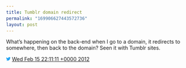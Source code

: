 ```yaml
---
title: Tumblr domain redirect
permalink: "169906627443572736"
layout: post
---
```


What’s happening on the back-end when I go to a domain, it redirects to somewhere, then back to the domain? Seen it with Tumblr sites.

<img src="/images/twitter.png" width="12" /> [Wed Feb 15 22:11:11 +0000 2012](https://twitter.com/sillygwailo/status/169906627443572736)
